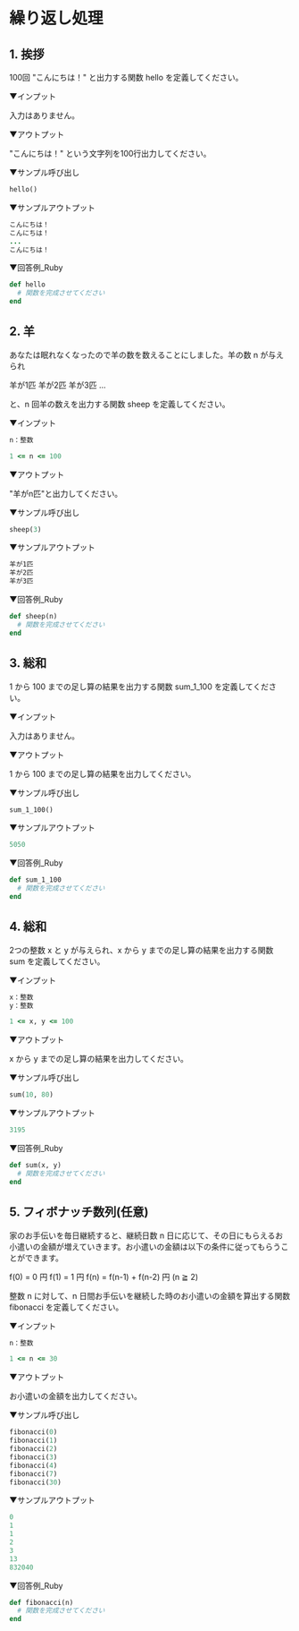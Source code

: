 # 繰り返し処理

## 1. 挨拶

100回 "こんにちは！" と出力する関数 hello を定義してください。

▼インプット

入力はありません。

▼アウトプット

"こんにちは！" という文字列を100行出力してください。

▼サンプル呼び出し

```ruby
hello()
```

▼サンプルアウトプット

```ruby
こんにちは！
こんにちは！
...
こんにちは！
```

▼回答例_Ruby

```ruby
def hello
  # 関数を完成させてください
end
```

## 2. 羊

あなたは眠れなくなったので羊の数を数えることにしました。羊の数 n が与えられ

羊が1匹
羊が2匹
羊が3匹
...

と、n 回羊の数えを出力する関数 sheep を定義してください。

▼インプット

```ruby
n：整数

1 <= n <= 100
```

▼アウトプット

"羊がn匹"と出力してください。

▼サンプル呼び出し

```ruby
sheep(3)
```

▼サンプルアウトプット

```ruby
羊が1匹
羊が2匹
羊が3匹
```

▼回答例_Ruby

```ruby
def sheep(n)
  # 関数を完成させてください
end
```

## 3. 総和

1 から 100 までの足し算の結果を出力する関数 sum_1_100 を定義してください。

▼インプット

入力はありません。

▼アウトプット

1 から 100 までの足し算の結果を出力してください。

▼サンプル呼び出し

```ruby
sum_1_100()
```

▼サンプルアウトプット

```ruby
5050
```

▼回答例_Ruby

```ruby
def sum_1_100
  # 関数を完成させてください
end
```

## 4. 総和

2つの整数 x と y が与えられ、x から y までの足し算の結果を出力する関数 sum を定義してください。

▼インプット

```ruby
x：整数
y：整数

1 <= x, y <= 100
```

▼アウトプット

x から y までの足し算の結果を出力してください。

▼サンプル呼び出し

```ruby
sum(10, 80)
```

▼サンプルアウトプット

```ruby
3195
```

▼回答例_Ruby

```ruby
def sum(x, y)
  # 関数を完成させてください
end
```

## 5. フィボナッチ数列(任意)

家のお手伝いを毎日継続すると、継続日数 n 日に応じて、その日にもらえるお小遣いの金額が増えていきます。お小遣いの金額は以下の条件に従ってもらうことができます。

f(0) = 0 円
f(1) = 1 円
f(n) = f(n-1) + f(n-2) 円   (n ≧ 2)

整数 n に対して、n 日間お手伝いを継続した時のお小遣いの金額を算出する関数 fibonacci を定義してください。

▼インプット

```ruby
n：整数

1 <= n <= 30
```

▼アウトプット

お小遣いの金額を出力してください。

▼サンプル呼び出し

```ruby
fibonacci(0)
fibonacci(1)
fibonacci(2)
fibonacci(3)
fibonacci(4)
fibonacci(7)
fibonacci(30)
```

▼サンプルアウトプット

```ruby
0
1
1
2
3
13
832040
```

▼回答例_Ruby

```ruby
def fibonacci(n)
  # 関数を完成させてください
end
```
